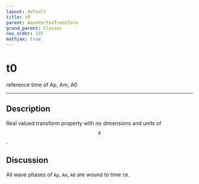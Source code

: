 ```yaml
---
layout: default
title: t0
parent: WaveVortexTransform
grand_parent: Classes
nav_order: 145
mathjax: true
---
```


#  t0

reference time of Ap, Am, A0


---

## Description
Real valued transform property with no dimensions and units of $$s$$.

## Discussion

All wave phases of `Ap`, `Am`, `A0` are wound to time `t0`. 

